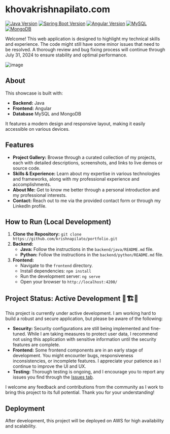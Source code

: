 # khovakrishnapilato.com

[![Java Version](https://img.shields.io/badge/Java-21-blue?style=flat&logo=java)](https://www.oracle.com/java/technologies/javase/jdk21-archive-downloads.html)
[![Spring Boot Version](https://img.shields.io/badge/Spring%20Boot-3.3.1-brightgreen?style=flat&logo=spring-boot)](https://spring.io/projects/spring-boot)
[![Angular Version](https://img.shields.io/badge/Angular-18.0.5-red?style=flat&logo=angular)](https://angular.io/)
[![MySQL](https://img.shields.io/badge/MySQL-8.0.32-blue?style=flat&logo=mysql)](https://dev.mysql.com/downloads/mysql/)
[![MongoDB](https://img.shields.io/badge/MongoDB-6.0-green?style=flat&logo=mongodb)](https://www.mongodb.com/)

Welcome! This web application is designed to highlight my technical skills and experience. The code might still have some minor issues that need to be resolved. A thorough review and bug fixing process will continue through July 31, 2024 to ensure stability and optimal performance.

![image](https://github.com/user-attachments/assets/409e9a90-d815-44fc-826f-7f89dc1b6a40)

## About

This showcase is built with:

* **Backend:** Java
* **Frontend:** Angular
* **Database** MySQL and MongoDB

It features a modern design and responsive layout, making it easily accessible on various devices.

## Features

* **Project Gallery:** Browse through a curated collection of my projects, each with detailed descriptions, screenshots, and links to live demos or source code.
* **Skills & Experience:** Learn about my expertise in various technologies and frameworks, along with my professional experience and accomplishments.
* **About Me:** Get to know me better through a personal introduction and my professional interests.
* **Contact:** Reach out to me via the provided contact form or through my LinkedIn profile.

## How to Run (Local Development)

1. **Clone the Repository:** `git clone https://github.com/krishnapilato/portfolio.git`
2. **Backend:**
   * **Java:** Follow the instructions in the `backend/java/README.md` file.
   * **Python:** Follow the instructions in the `backend/python/README.md` file.
3. **Frontend:**
   * Navigate to the `frontend` directory.
   * Install dependencies: `npm install`
   * Run the development server: `ng serve`
   * Open your browser to `http://localhost:4200/`

## Project Status: Active Development 🚧🏗️🔨

This project is currently under active development. I am working hard to build a robust and secure application, but please be aware of the following:

* **Security:** Security configurations are still being implemented and fine-tuned. While I am taking measures to protect user data, I recommend not using this application with sensitive information until the security features are complete.
* **Frontend:** Some frontend components are in an early stage of development. You might encounter bugs, responsiveness inconsistencies, or incomplete features. I appreciate your patience as I continue to improve the UI and UX.
* **Testing:** Thorough testing is ongoing, and I encourage you to report any issues you find through the [Issues tab](https://github.com/krishnapilato/portfolio/issues).

I welcome any feedback and contributions from the community as I work to bring this project to its full potential. Thank you for your understanding!

## Deployment

After development, this project will be deployed on AWS for high availability and scalability.
